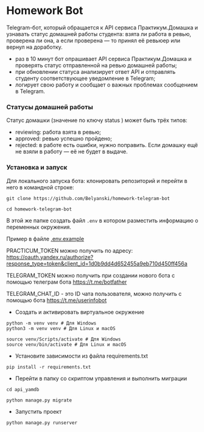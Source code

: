 # Homework Bot
Telegram-бот, который обращается к API сервиса Практикум.Домашка и узнавать статус домашней работы студента: взята ли работа в ревью, проверена ли она, а если проверена — то принял её ревьюер или вернул на доработку.

- раз в 10 минут бот опрашивает API сервиса Практикум.Домашка и проверять статус отправленной на ревью домашней работы;
- при обновлении статуса анализирует ответ API и отправлять студенту соответствующее уведомление в Telegram;
- логирует свою работу и сообщает о важных проблемах сообщением в Telegram.

### Статусы домашней работы
Статус домашки (значение по ключу status ) может быть трёх типов:
- reviewing: работа взята в ревью;
- approved: ревью успешно пройдено;
- rejected: в работе есть ошибки, нужно поправить.
Если домашку ещё не взяли в работу — её не будет в выдаче.


### Установка и запуск

Для локального запуска бота: клонировать репозиторий и перейти в него в командной строке:
```
git clone https://github.com/Belyanski/homework-telegram-bot
```
```
cd homework-telegram-bot
```
В этой же папке создать файл `.env` в котором разместить информацию о переменных окружения.

Пример в файле [.env.example](./.env.example)


PRACTICUM_TOKEN можно получить по адресу: https://oauth.yandex.ru/authorize?response_type=token&client_id=1d0b9dd4d652455a9eb710d450ff456a

TELEGRAM_TOKEN можно получить при создании нового бота с помощью телеграм бота https://t.me/botfather

TELEGRAM_CHAT_ID - это ID чата пользователя, можно получить c помощью бота https://t.me/userinfobot 



- Cоздать и активировать виртуальное окружение
```
python -m venv venv # Для Windows
python3 -m venv venv # Для Linux и macOS
```
```
source venv/Scripts/activate # Для Windows
source venv/bin/activate # Для Linux и macOS
```
- Установите зависимости из файла requirements.txt
```
pip install -r requirements.txt
``` 
- Перейти в папку со скриптом управления и выполнить миграции
```
cd api_yamdb
```
```
python manage.py migrate
```

- Запустить проект
```
python manage.py runserver
```
